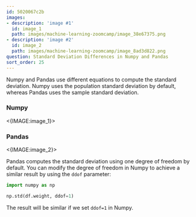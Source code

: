 ```yaml
---
id: 5020067c2b
images:
- description: 'image #1'
  id: image_1
  path: images/machine-learning-zoomcamp/image_38e67375.png
- description: 'image #2'
  id: image_2
  path: images/machine-learning-zoomcamp/image_8ad3d822.png
question: Standard Deviation Differences in Numpy and Pandas
sort_order: 25
---
```


Numpy and Pandas use different equations to compute the standard deviation. Numpy uses the population standard deviation by default, whereas Pandas uses the sample standard deviation.

### Numpy

<{IMAGE:image_1}>

### Pandas

<{IMAGE:image_2}>

Pandas computes the standard deviation using one degree of freedom by default. You can modify the degree of freedom in Numpy to achieve a similar result by using the `ddof` parameter:

```python
import numpy as np

np.std(df.weight, ddof=1)
```

The result will be similar if we set `ddof=1` in Numpy.